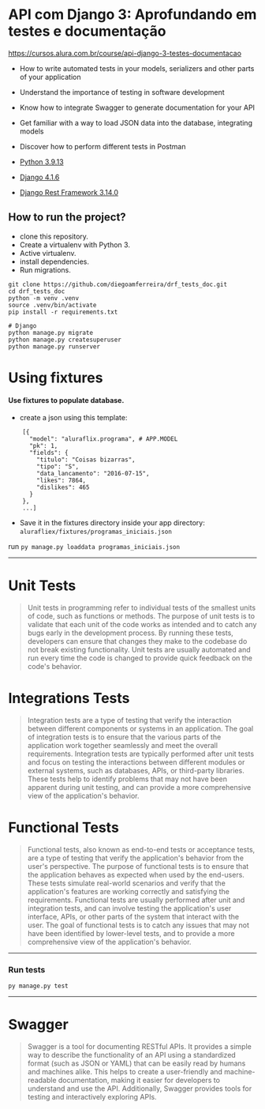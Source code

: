 # API com Django 3: Aprofundando em testes e documentação

https://cursos.alura.com.br/course/api-django-3-testes-documentacao

* How to write automated tests in your models, serializers and other parts of your application
* Understand the importance of testing in software development
* Know how to integrate Swagger to generate documentation for your API
* Get familiar with a way to load JSON data into the database, integrating models
* Discover how to perform different tests in Postman

* [Python 3.9.13](https://www.python.org/)
* [Django 4.1.6](https://www.djangoproject.com/)
* [Django Rest Framework 3.14.0](https://www.django-rest-framework.org/)

## How to run the project?

* clone this repository.
* Create a virtualenv with Python 3.
* Active virtualenv.
* install dependencies.
* Run migrations.

```
git clone https://github.com/diegoamferreira/drf_tests_doc.git
cd drf_tests_doc
python -m venv .venv
source .venv/bin/activate
pip install -r requirements.txt

# Django
python manage.py migrate
python manage.py createsuperuser
python manage.py runserver
```

# Using fixtures

#### Use fixtures to populate database.

* create a json using this template:

```
    [{
      "model": "aluraflix.programa", # APP.MODEL
      "pk": 1,
      "fields": {
        "titulo": "Coisas bizarras",
        "tipo": "S",
        "data_lancamento": "2016-07-15",
        "likes": 7864,
        "dislikes": 465
      }
    },
    ...]
```

* Save it in the fixtures directory inside your app directory:
  `alurafliex/fixtures/programas_iniciais.json`

run `py manage.py loaddata programas_iniciais.json`
___

# Unit Tests

> Unit tests in programming refer to individual tests of the smallest units of code, such as functions or methods. The
> purpose of unit tests is to validate that each unit of the code works as intended and to catch any bugs early in the
> development process. By running these tests, developers can ensure that changes they make to the codebase do not break
> existing functionality. Unit tests are usually automated and run every time the code is changed to provide quick
> feedback on the code's behavior.

# Integrations Tests

> Integration tests are a type of testing that verify the interaction between different components or systems in an
> application. The goal of integration tests is to ensure that the various parts of the application work together
> seamlessly and meet the overall requirements. Integration tests are typically performed after unit tests and focus on
> testing the interactions between different modules or external systems, such as databases, APIs, or third-party
> libraries. These tests help to identify problems that may not have been apparent during unit testing, and can provide
> a
> more comprehensive view of the application's behavior.

# Functional Tests

> Functional tests, also known as end-to-end tests or acceptance tests, are a type of testing that verify the
> application's behavior from the user's perspective. The purpose of functional tests is to ensure that the application
> behaves as expected when used by the end-users. These tests simulate real-world scenarios and verify that the
> application's features are working correctly and satisfying the requirements. Functional tests are usually performed
> after unit and integration tests, and can involve testing the application's user interface, APIs, or other parts of
> the
> system that interact with the user. The goal of functional tests is to catch any issues that may not have been
> identified by lower-level tests, and to provide a more comprehensive view of the application's behavior.

___

### Run tests

`py manage.py test`

___

# Swagger

> Swagger is a tool for documenting RESTful APIs. It provides a simple way to describe the functionality of an API using
> a standardized format (such as JSON or YAML) that can be easily read by humans and machines alike. This helps to
> create
> a user-friendly and machine-readable documentation, making it easier for developers to understand and use the API.
> Additionally, Swagger provides tools for testing and interactively exploring APIs.



